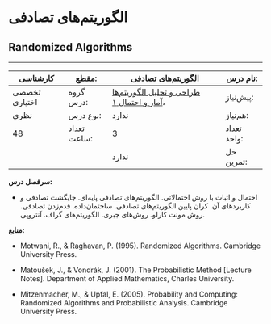 # الگوریتم‌های تصادفی
## Randomized Algorithms
_______________________________________________________________________________
| کارشناسی      | مقطع:       | الگوریتم‌های تصادفی                                                                                                                        | نام درس:    |
| ------------- | ----------- | ------------------------------------------------------------------------------------------------------------------------------------------ | ----------- |
| تخصصی اختیاری | گروه درس:   | [طراحی و تحلیل الگوریتم‌ها](../mandatory/Design-and-Analysis-of-Algorithms.md) ،[آمار و احتمال ۱](../base/Probability-and-Statistics-I.md) | پیش‌نیاز:   |
| نظری          | نوع درس:    | ندارد                                                                                                                                      | هم‌نیاز:    |
| 48            | تعداد ساعت: | 3                                                                                                                                          | تعداد واحد: |
|               |             |  ندارد                                                                                                                                     | حل تمرین:   |

**سرفصل درس:**


- احتمال و اثبات با روش احتمالاتی. الگوریتم‌های تصادفی پایه‌ای. جایگشت تصادفی و کاربردهای‌ آن. کران پایین الگوریتم‌های تصادفی. ساختمان‌داده. قدم‌زدن تصادفی. روش مونت کارلو. روش‌های جبری. الگوریتم‌های گراف. آنتروپی.


**منابع:**


- Motwani, R., & Raghavan, P. (1995). Randomized Algorithms. Cambridge University Press.

- Matoušek, J., & Vondrák, J. (2001). The Probabilistic Method [Lecture Notes]. Department of Applied Mathematics, Charles University.

- Mitzenmacher, M., & Upfal, E. (2005). Probability and Computing: Randomized Algorithms and Probabilistic Analysis. Cambridge University Press.

